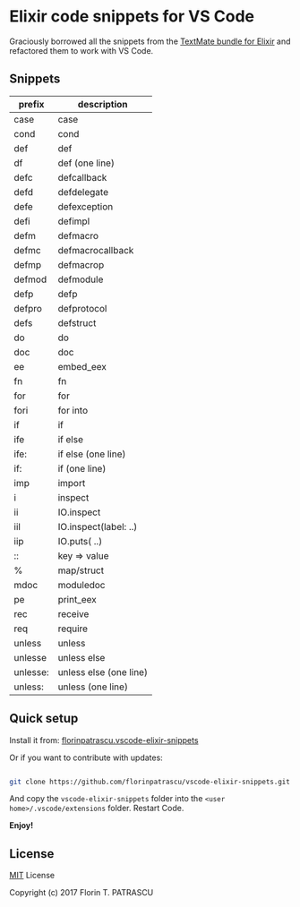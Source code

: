 # Elixir code snippets for VS Code

Graciously borrowed all the snippets from the [TextMate bundle for Elixir](https://github.com/elixir-editors/elixir-tmbundle) and refactored them to work with VS Code.

## Snippets

|prefix|description|
|------|-----------|
|case | case|
|cond | cond|
|def | def|
|df | def (one line)|
|defc | defcallback|
|defd | defdelegate|
|defe | defexception|
|defi | defimpl|
|defm | defmacro|
|defmc | defmacrocallback|
|defmp | defmacrop|
|defmod | defmodule|
|defp | defp|
|defpro | defprotocol|
|defs | defstruct|
|do | do|
|doc | doc|
|ee | embed_eex|
|fn | fn|
|for | for|
|fori | for into|
|if | if|
|ife | if else|
|ife: | if else (one line)|
|if: | if (one line)|
|imp | import|
|i | inspect|
|ii | IO.inspect|
|iil | IO.inspect(label: ..)|
|iip | IO.puts( ..)|
|:: | key => value|
|% | map/struct|
|mdoc | moduledoc|
|pe | print_eex|
|rec | receive|
|req | require|
|unless | unless|
|unlesse | unless else|
|unlesse: | unless else (one line)|
|unless: | unless (one line)|

## Quick setup

Install it from: [florinpatrascu.vscode-elixir-snippets](https://marketplace.visualstudio.com/items?itemName=florinpatrascu.vscode-elixir-snippets)

Or if you want to contribute with updates:

```sh

git clone https://github.com/florinpatrascu/vscode-elixir-snippets.git
```

And copy the `vscode-elixir-snippets` folder into the `<user home>/.vscode/extensions` folder. Restart Code.

**Enjoy!**

## License

[MIT](LICENSE) License

Copyright (c) 2017 Florin T. PATRASCU
